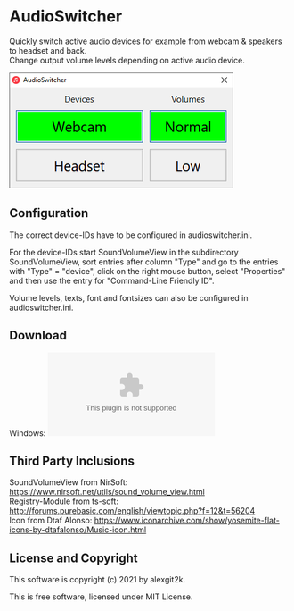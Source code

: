 # AudioSwitcher

Quickly switch active audio devices for example from webcam & speakers to headset and back. \
Change output volume levels depending on active audio device.

![Screenshot](screenshot.png)

## Configuration
The correct device-IDs have to be configured in audioswitcher.ini.

For the device-IDs start SoundVolumeView in the subdirectory SoundVolumeView, sort entries after column "Type" and go to the entries with "Type" = "device",
click on the right mouse button, select "Properties" and then use the entry for "Command-Line Friendly ID".

Volume levels, texts, font and fontsizes can also be configured in audioswitcher.ini.

## Download
Windows: ![audioswitcher.zip](https://github.com/alexgit2k/audioswitcher/releases/latest/download/audioswitcher.zip)

## Third Party Inclusions
SoundVolumeView from NirSoft: https://www.nirsoft.net/utils/sound_volume_view.html \
Registry-Module from ts-soft: http://forums.purebasic.com/english/viewtopic.php?f=12&t=56204 \
Icon from Dtaf Alonso: https://www.iconarchive.com/show/yosemite-flat-icons-by-dtafalonso/Music-icon.html

## License and Copyright
This software is copyright (c) 2021 by alexgit2k.

This is free software, licensed under MIT License.
